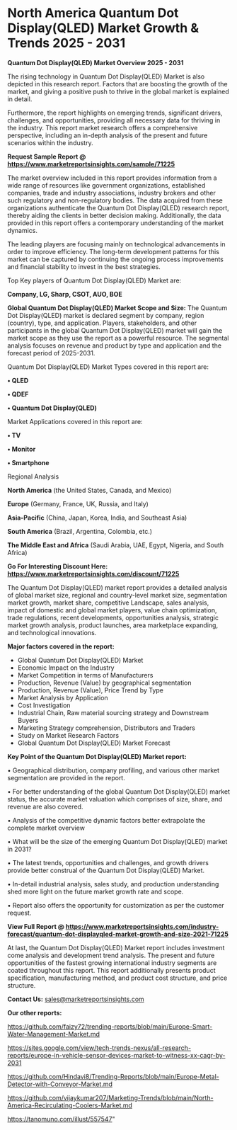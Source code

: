 # North America Quantum Dot Display(QLED) Market Growth & Trends 2025 - 2031

<Strong> Quantum Dot Display(QLED) Market Overview 2025 - 2031</strong>

The rising technology in Quantum Dot Display(QLED) Market is also depicted in this research report. Factors that are boosting the growth of the market, and giving a positive push to thrive in the global market is explained in detail.

Furthermore, the report highlights on emerging trends, significant drivers, challenges, and opportunities, providing all necessary data for thriving in the industry. This report market research offers a comprehensive perspective, including an in-depth analysis of the present and future scenarios within the industry.

<strong>Request Sample Report @ <a href=https://www.marketreportsinsights.com/sample/71225>https://www.marketreportsinsights.com/sample/71225</a></strong>

The market overview included in this report provides information from a wide range of resources like government organizations, established companies, trade and industry associations, industry brokers and other such regulatory and non-regulatory bodies. The data acquired from these organizations authenticate the Quantum Dot Display(QLED) research report, thereby aiding the clients in better decision making. Additionally, the data provided in this report offers a contemporary understanding of the market dynamics.

The leading players are focusing mainly on technological advancements in order to improve efficiency. The long-term development patterns for this market can be captured by continuing the ongoing process improvements and financial stability to invest in the best strategies.

Top Key players of Quantum Dot Display(QLED) Market are:

<strong>Company, LG, Sharp, CSOT, AUO, BOE</strong>

<strong><b>Global Quantum Dot Display(QLED) Market Scope and Size:</b></strong>
The Quantum Dot Display(QLED) market is declared segment by company, region (country), type, and application. Players, stakeholders, and other participants in the global Quantum Dot Display(QLED) market will gain the market scope as they use the report as a powerful resource. The segmental analysis focuses on revenue and product by type and application and the forecast period of 2025-2031.

Quantum Dot Display(QLED) Market Types covered in this report are:

<strong>• QLED

• QDEF

• Quantum Dot Display(QLED)</strong>

Market Applications covered in this report are:

<strong>• TV

• Monitor

• Smartphone</strong> 

Regional Analysis

<strong>North America</strong> (the United States, Canada, and Mexico)

<strong>Europe</strong> (Germany, France, UK, Russia, and Italy)

<strong>Asia-Pacific</strong> (China, Japan, Korea, India, and Southeast Asia)

<strong>South America</strong> (Brazil, Argentina, Colombia, etc.)

<strong>The Middle East and Africa</strong> (Saudi Arabia, UAE, Egypt, Nigeria, and South Africa)

<strong>Go For Interesting Discount Here: <a href=https://www.marketreportsinsights.com/discount/71225>https://www.marketreportsinsights.com/discount/71225</a></strong>

The Quantum Dot Display(QLED) market report provides a detailed analysis of global market size, regional and country-level market size, segmentation market growth, market share, competitive Landscape, sales analysis, impact of domestic and global market players, value chain optimization, trade regulations, recent developments, opportunities analysis, strategic market growth analysis, product launches, area marketplace expanding, and technological innovations.

<strong><b>Major factors covered in the report:</b></strong>
<ul>
  <li>Global Quantum Dot Display(QLED) Market </li>
  <li>Economic Impact on the Industry</li>
  <li>Market Competition in terms of Manufacturers</li>
  <li>Production, Revenue (Value) by geographical segmentation</li>
  <li>Production, Revenue (Value), Price Trend by Type</li>
  <li>Market Analysis by Application</li>
  <li>Cost Investigation</li>
  <li>Industrial Chain, Raw material sourcing strategy and Downstream Buyers</li>
  <li>Marketing Strategy comprehension, Distributors and Traders</li>
  <li>Study on Market Research Factors</li>
  <li>Global Quantum Dot Display(QLED) Market Forecast</li>
</ul>

<strong><b>Key Point of the Quantum Dot Display(QLED) Market report:</b></strong>

• Geographical distribution, company profiling, and various other market segmentation are provided in the report.

• For better understanding of the global Quantum Dot Display(QLED) market status, the accurate market valuation which comprises of size, share, and revenue are also covered.

• Analysis of the competitive dynamic factors better extrapolate the complete market overview

• What will be the size of the emerging Quantum Dot Display(QLED) market in 2031?

• The latest trends, opportunities and challenges, and growth drivers provide better construal of the Quantum Dot Display(QLED) Market.

• In-detail industrial analysis, sales study, and production understanding shed more light on the future market growth rate and scope.

• Report also offers the opportunity for customization as per the customer request.

<strong><b>View Full Report @ <a href=https://www.marketreportsinsights.com/industry-forecast/quantum-dot-displayqled-market-growth-and-size-2021-71225>https://www.marketreportsinsights.com/industry-forecast/quantum-dot-displayqled-market-growth-and-size-2021-71225</a></b></strong>


At last, the Quantum Dot Display(QLED) Market report includes investment come analysis and development trend analysis. The present and future opportunities of the fastest growing international industry segments are coated throughout this report. This report additionally presents product specification, manufacturing method, and product cost structure, and price structure.

<strong>Contact Us:</strong>
sales@marketreportsinsights.com

<strong>Our other reports:</strong>

<a href=https://github.com/faizy72/trending-reports/blob/main/Europe-Smart-Water-Management-Market.md>https://github.com/faizy72/trending-reports/blob/main/Europe-Smart-Water-Management-Market.md</a>

<a href=https://sites.google.com/view/tech-trends-nexus/all-research-reports/europe-in-vehicle-sensor-devices-market-to-witness-xx-cagr-by-2031>https://sites.google.com/view/tech-trends-nexus/all-research-reports/europe-in-vehicle-sensor-devices-market-to-witness-xx-cagr-by-2031</a>

<a href=https://github.com/Hindavi8/Trending-Reports/blob/main/Europe-Metal-Detector-with-Conveyor-Market.md>https://github.com/Hindavi8/Trending-Reports/blob/main/Europe-Metal-Detector-with-Conveyor-Market.md</a>

<a href=https://github.com/vijaykumar207/Marketing-Trends/blob/main/North-America-Recirculating-Coolers-Market.md>https://github.com/vijaykumar207/Marketing-Trends/blob/main/North-America-Recirculating-Coolers-Market.md</a>

<a href=https://tanomuno.com/illust/557547>https://tanomuno.com/illust/557547</a>"
